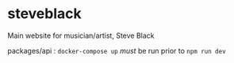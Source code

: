 # steveblack
Main website for musician/artist, Steve Black

packages/api : `docker-compose up` _must_ be run prior to `npm run dev`
